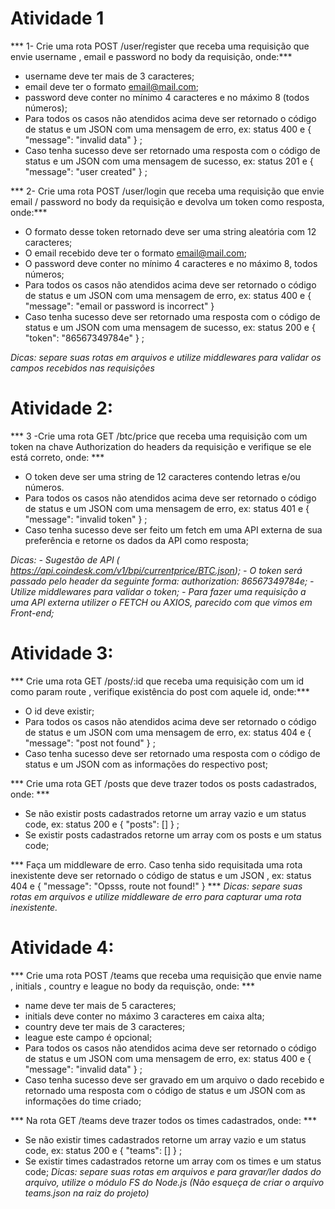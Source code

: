# Atividade 1
*** 1- Crie uma rota POST /user/register que receba uma requisição que envie username , email e password no body da requisição, onde:***
- username deve ter mais de 3 caracteres;
- email deve ter o formato email@mail.com;
- password deve conter no mínimo 4 caracteres e no máximo 8 (todos números);
- Para todos os casos não atendidos acima deve ser retornado o código de status e um JSON com uma mensagem de erro, ex: status 400 e { "message": "invalid data" } ;
- Caso tenha sucesso deve ser retornado uma resposta com o código de status e um JSON com uma mensagem de sucesso, ex: status 201 e { "message": "user created" } ;

*** 2- Crie uma rota POST /user/login que receba uma requisição que envie email / password no body da requisição e devolva um token como resposta, onde:***
- O formato desse token retornado deve ser uma string aleatória com 12 caracteres;
- O email recebido deve ter o formato email@mail.com;
- O password deve conter no mínimo 4 caracteres e no máximo 8, todos números;
- Para todos os casos não atendidos acima deve ser retornado o código de status e um JSON com uma mensagem de erro, ex: status 400 e { "message": "email or password is incorrect" }
- Caso tenha sucesso deve ser retornado uma resposta com o código de status e um JSON com uma mensagem de sucesso, ex: status 200 e { "token": "86567349784e" } ;

*Dicas: separe suas rotas em arquivos e utilize middlewares para validar os campos recebidos nas requisições*



# Atividade 2:
*** 3 -Crie uma rota GET /btc/price que receba uma requisição com um token na chave Authorization do headers da requisição e verifique se ele está correto, onde: ***
- O token deve ser uma string de 12 caracteres contendo letras e/ou números.
- Para todos os casos não atendidos acima deve ser retornado o código de status e um JSON com uma mensagem de erro, ex: status 401 e { "message": "invalid token" } ;
- Caso tenha sucesso deve ser feito um fetch em uma API externa de sua preferência e retorne os dados da API como resposta;

*Dicas: - Sugestão de API ( https://api.coindesk.com/v1/bpi/currentprice/BTC.json); - O token será passado pelo header da seguinte forma: authorization: 86567349784e; - Utilize middlewares para validar o token; - Para fazer uma requisição a uma API externa utilizer o FETCH ou AXIOS, parecido com que vimos em Front-end;*


# Atividade 3:
*** Crie uma rota GET /posts/:id que receba uma requisição com um id como param route , verifique existência do post com aquele id, onde:***
- O id deve existir;
- Para todos os casos não atendidos acima deve ser retornado o código de status e um JSON com uma mensagem de erro, ex: status 404 e { "message": "post not found" } ;
- Caso tenha sucesso deve ser retornado uma resposta com o código de status e um JSON com as informações do respectivo post;

*** Crie uma rota GET /posts que deve trazer todos os posts cadastrados, onde: ***
- Se não existir posts cadastrados retorne um array vazio e um status code, ex: status 200 e { "posts": [] } ;
- Se existir posts cadastrados retorne um array com os posts e um status code;

*** Faça um middleware de erro. Caso tenha sido requisitada uma rota inexistente deve ser retornado o código de status e um JSON , ex: status 404 e { "message": "Opsss, route not found!" } ***
*Dicas: separe suas rotas em arquivos e utilize middleware de erro para capturar uma rota inexistente.*

# Atividade 4:
*** Crie uma rota POST /teams que receba uma requisição que envie name , initials , country e league no body da requisção, onde: ***
- name deve ter mais de 5 caracteres;
- initials deve conter no máximo 3 caracteres em caixa alta;
- country deve ter mais de 3 caracteres;
- league este campo é opcional;
- Para todos os casos não atendidos acima deve ser retornado o código de status e um JSON com uma mensagem de erro, ex: status 400 e { "message": "invalid data" } ;
- Caso tenha sucesso deve ser gravado em um arquivo o dado recebido e retornado uma resposta com o código de status e um JSON com as informações do time criado;

*** Na rota GET /teams deve trazer todos os times cadastrados, onde: ***
- Se não existir times cadastrados retorne um array vazio e um status code, ex: status 200 e { "teams": [] } ;
- Se existir times cadastrados retorne um array com os times e um status code;
*Dicas: separe suas rotas em arquivos e para gravar/ler dados do arquivo, utilize o módulo FS do Node.js (Não esqueça de criar o arquivo teams.json na raiz do projeto)*
